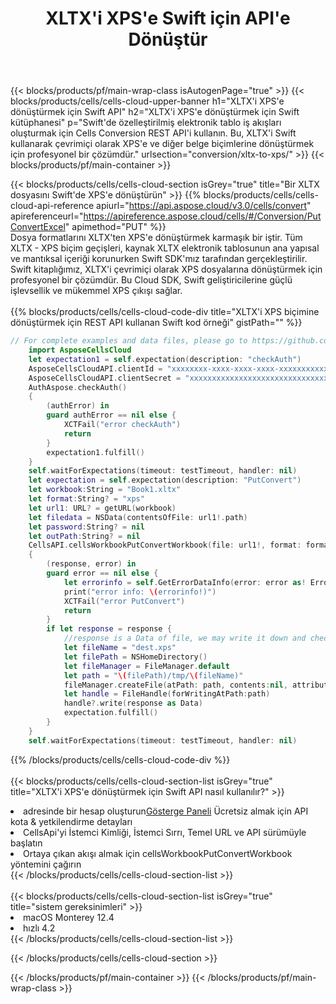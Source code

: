 ﻿---
title:  XLTX'i XPS'e Swift için API'e Dönüştür
description: XLTX biçim dosyasını XPS biçim dosyasına dönüştürmek için Aspose.Cells Cloud SDK for Swift'i kullanma.
url: /tr/swift/conversion/xltx-to-xps/
---
{{< blocks/products/pf/main-wrap-class isAutogenPage="true" >}}
{{< blocks/products/cells/cells-cloud-upper-banner h1="XLTX\'i XPS\'e dönüştürmek için Swift API" h2="XLTX\'i XPS\'e dönüştürmek için Swift kütüphanesi" p="Swift\'de özelleştirilmiş elektronik tablo iş akışları oluşturmak için Cells Conversion REST API\'i kullanın. Bu, XLTX\'i Swift kullanarak çevrimiçi olarak XPS\'e ve diğer belge biçimlerine dönüştürmek için profesyonel bir çözümdür." urlsection="conversion/xltx-to-xps/" >}}
{{< blocks/products/pf/main-container >}}

{{< blocks/products/cells/cells-cloud-section isGrey="true" title="Bir XLTX dosyasını Swift\'de XPS\'e dönüştürün" >}}
{{% blocks/products/cells/cells-cloud-api-reference apiurl="https://api.aspose.cloud/v3.0/cells/convert" apireferenceurl="https://apireference.aspose.cloud/cells/#/Conversion/PutConvertExcel" apimethod="PUT" %}}
<br/>
Dosya formatlarını XLTX'ten XPS'e dönüştürmek karmaşık bir iştir. Tüm XLTX - XPS biçim geçişleri, kaynak XLTX elektronik tablosunun ana yapısal ve mantıksal içeriği korunurken Swift SDK'mız tarafından gerçekleştirilir. Swift kitaplığımız, XLTX'i çevrimiçi olarak XPS dosyalarına dönüştürmek için profesyonel bir çözümdür. Bu Cloud SDK, Swift geliştiricilerine güçlü işlevsellik ve mükemmel XPS çıkışı sağlar.
<br/>
<br/>
{{% blocks/products/cells/cells-cloud-code-div title="XLTX\'i XPS biçimine dönüştürmek için REST API kullanan Swift kod örneği" gistPath="" %}}
 
```swift
// For complete examples and data files, please go to https://github.com/aspose-cells-cloud/aspose-cells-cloud-swift/
    import AsposeCellsCloud
    let expectation1 = self.expectation(description: "checkAuth")
    AsposeCellsCloudAPI.clientId = "xxxxxxxx-xxxx-xxxx-xxxx-xxxxxxxxxxxx"
    AsposeCellsCloudAPI.clientSecret = "xxxxxxxxxxxxxxxxxxxxxxxxxxxxxxxx"
    AuthAspose.checkAuth()
    {
        (authError) in
        guard authError == nil else {
            XCTFail("error checkAuth")
            return
        }
        expectation1.fulfill()
    }
    self.waitForExpectations(timeout: testTimeout, handler: nil)        
    let expectation = self.expectation(description: "PutConvert")
    let workbook:String = "Book1.xltx"
    let format:String? = "xps"     
    let url1: URL? = getURL(workbook)
    let filedata = NSData(contentsOfFile: url1!.path)
    let password:String? = nil
    let outPath:String? = nil
    CellsAPI.cellsWorkbookPutConvertWorkbook(file: url1!, format: format, password: password, outPath: outPath)
    {
        (response, error) in
        guard error == nil else {
            let errorinfo = self.GetErrorDataInfo(error: error as! ErrorResponse)
            print("error info: \(errorinfo!)")
            XCTFail("error PutConvert")
            return
        }            
        if let response = response {
            //response is a Data of file, we may write it down and check it.
            let fileName = "dest.xps"
            let filePath = NSHomeDirectory()
            let fileManager = FileManager.default
            let path = "\(filePath)/tmp/\(fileName)"
            fileManager.createFile(atPath: path, contents:nil, attributes:nil)
            let handle = FileHandle(forWritingAtPath:path)
            handle?.write(response as Data)
            expectation.fulfill()
        }
    }
    self.waitForExpectations(timeout: testTimeout, handler: nil)
```
 
{{% /blocks/products/cells/cells-cloud-code-div %}}
<br/>
<br/>
{{< blocks/products/cells/cells-cloud-section-list isGrey="true" title="XLTX\'i XPS\'e dönüştürmek için Swift API nasıl kullanılır?" >}}
<li> adresinde bir hesap oluşturun<a href="https://dashboard.aspose.cloud/">Gösterge Paneli</a> Ücretsiz almak için API kota & yetkilendirme detayları</li>
<li>CellsApi'yi İstemci Kimliği, İstemci Sırrı, Temel URL ve API sürümüyle başlatın</li>
<li>Ortaya çıkan akışı almak için cellsWorkbookPutConvertWorkbook yöntemini çağırın</li>
{{< /blocks/products/cells/cells-cloud-section-list >}}
<br/>
<br/>
{{< blocks/products/cells/cells-cloud-section-list isGrey="true" title="sistem gereksinimleri" >}}
<li>macOS Monterey 12.4</li>
<li>hızlı 4.2</li>
{{< /blocks/products/cells/cells-cloud-section-list >}}

{{< /blocks/products/cells/cells-cloud-section >}}

{{< /blocks/products/pf/main-container >}}
{{< /blocks/products/pf/main-wrap-class >}}
